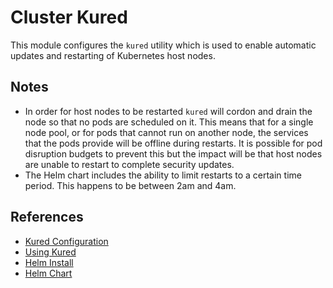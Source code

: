# Cluster Kured

This module configures the `kured` utility which is used to enable automatic
updates and restarting of Kubernetes host nodes.

## Notes

- In order for host nodes to be restarted `kured` will cordon and drain the
  node so that no pods are scheduled on it. This means that for a single node
  pool, or for pods that cannot run on another node, the services that the pods
  provide will be offline during restarts. It is possible for pod disruption
  budgets to prevent this but the impact will be that host nodes are unable to
  restart to complete security updates.
- The Helm chart includes the ability to limit restarts to a certain time
  period. This happens to be between 2am and 4am.

## References

- [Kured Configuration](https://github.com/weaveworks/kured#configuration)
- [Using Kured](https://docs.microsoft.com/en-gb/azure/aks/node-updates-kured)
- [Helm Install](https://github.com/MicrosoftDocs/azure-docs/pull/45988)
- [Helm Chart](https://github.com/helm/charts/tree/master/stable/kured)
